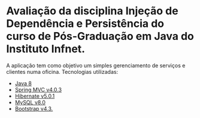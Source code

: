 #   Avaliação da disciplina Injeção de Dependência e Persistência do curso de Pós-Graduação em Java do Instituto Infnet.
A aplicação tem como objetivo um simples gerenciamento de serviços e clientes numa oficina. 
Tecnologias utilizadas:
- [Java 8](https://www.oracle.com/java/technologies/javase/javase-jdk8-downloads.html)
- [Spring MVC v4.0.3](https://spring.io/)
- [Hibernate v5.0.1](https://hibernate.org/)
- [MySQL v8.0](https://www.mysql.com/)
- [Bootstrap v4.3.](https://getbootstrap.com/)
